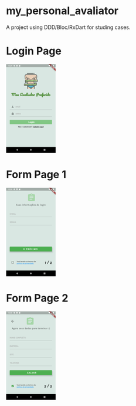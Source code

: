 # my_personal_avaliator

A project using DDD/Bloc/RxDart for studing cases.

# Login Page

![Login Page](https://github.com/eddycn3/mobile-meu-avaliador-preferido/blob/master/app_images/login.png)

# Form Page 1

![Form Page 1](https://github.com/eddycn3/mobile-meu-avaliador-preferido/blob/master/app_images/form1.png)

# Form Page 2

![Form Page 2](https://github.com/eddycn3/mobile-meu-avaliador-preferido/blob/master/app_images/form2.png)
